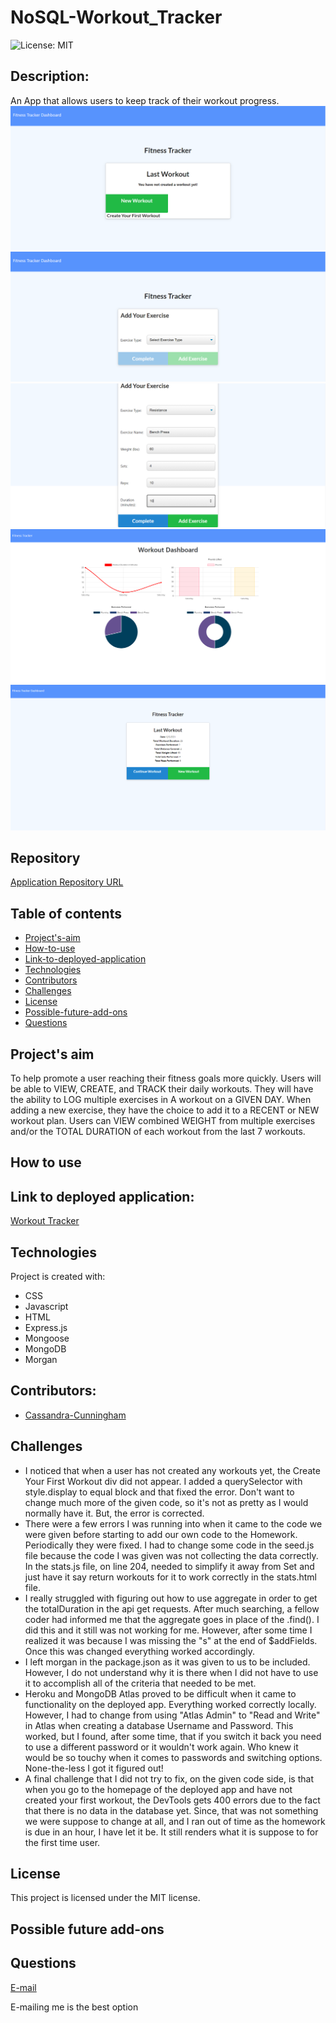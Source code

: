 # NoSQL-Workout_Tracker
![License: MIT](https://img.shields.io/badge/License-MIT-Red.svg)

## Description:
An App that allows users to keep track of their workout progress.
![First Workout Homepage Screenshot](./public/images/homepage_firstWorkout.png)
![First Exercise Screenshot](./public/images/first_exercise.png)
![Resistance Form Screenshot](./public/images/resistance_form.png)
![Dashboard Screenshot](./public/images/dashboard.png)
![Last Workout Homepage Screenshot](./public/images/homepage_last_workout.png)

## Repository
[Application Repository URL](https://github.com/cmcunningham27/NoSQL-Workout_Tracker)

## Table of contents
* [Project's-aim](#project's-aim)
* [How-to-use](#how-to-use)
* [Link-to-deployed-application](#link-to-deployed-application)
* [Technologies](#technologies)
* [Contributors](#contributors)
* [Challenges](#Challenges)
* [License](#license)
* [Possible-future-add-ons](#possible-future-add-ons)
* [Questions](#questions)

## Project's aim
To help promote a user reaching their fitness goals more quickly. Users will be able to VIEW, CREATE, and TRACK their daily workouts. They will have the ability to LOG multiple exercises in A workout on a GIVEN DAY. When adding a new exercise, they have the choice to add it to a RECENT or NEW workout plan. Users can VIEW combined WEIGHT from multiple exercises and/or the TOTAL DURATION of each workout from the last 7 workouts.

## How to use

## Link to deployed application:
[Workout Tracker](https://blooming-oasis-14298.herokuapp.com)

## Technologies
Project is created with:

* CSS 
* Javascript
* HTML
* Express.js
* Mongoose
* MongoDB
* Morgan

## Contributors:
* [Cassandra-Cunningham](https://github.com/cmcunningham27)

## Challenges
- I noticed that when a user has not created any workouts yet, the Create Your First Workout div did not appear. I added a querySelector with style.display to equal block and that fixed the error. Don't want to change much more of the given code, so it's not as pretty as I would normally have it. But, the error is corrected.
- There were a few errors I was running into when it came to the code we were given before starting to add our own code to the Homework. Periodically they were fixed. I had to change some code in the seed.js file because the code I was given was not collecting the data correctly. In the stats.js file, on line 204, needed to simplify it away from Set and just have it say return workouts for it to work correctly in the stats.html file.
- I really struggled with figuring out how to use aggregate in order to get the totalDuration in the api get requests. After much searching, a fellow coder had informed me that the aggregate goes in place of the .find(). I did this and it still was not working for me. However, after some time I realized it was because I was missing the "s" at the end of $addFields. Once this was changed everything worked accordingly.
- I left morgan in the package.json as it was given to us to be included. However, I do not understand why it is there when I did not have to use it to accomplish all of the criteria that needed to be met.
- Heroku and MongoDB Atlas proved to be difficult when it came to functionality on the deployed app. Everything worked correctly locally. However, I had to change from using "Atlas Admin" to "Read and Write" in Atlas when creating a database Username and Password. This worked, but I found, after some time, that if you switch it back you need to use a different password or it wouldn't work again. Who knew it would be so touchy when it comes to passwords and switching options. None-the-less I got it figured out!
- A final challenge that I did not try to fix, on the given code side, is that when you go to the homepage of the deployed app and have not created your first workout, the DevTools gets 400 errors due to the fact that there is no data in the database yet. Since, that was not something we were suppose to change at all, and I ran out of time as the homework is due in an hour, I have let it be. It still renders what it is suppose to for the first time user.

## License
This project is licensed under the MIT license.

## Possible future add-ons

## Questions
[E-mail](mailto:sttepstutoring@yahoo.com)

E-mailing me is the best option